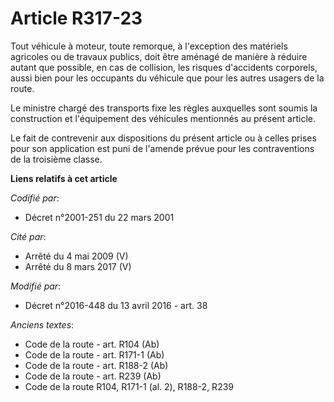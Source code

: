 # Article R317-23

Tout véhicule à moteur, toute remorque, à l'exception des  matériels agricoles ou de travaux publics, doit être aménagé de
manière à réduire autant que possible, en cas de collision, les risques d'accidents corporels, aussi bien pour les occupants
du véhicule que pour les autres usagers de la route. 

Le ministre chargé des transports fixe les règles auxquelles sont soumis la construction et l'équipement des véhicules
mentionnés au présent article. 

Le fait de contrevenir aux dispositions du présent article ou à celles prises pour son application est puni de l'amende
prévue pour les contraventions de la troisième classe.

**Liens relatifs à cet article**

_Codifié par_:

  - Décret n°2001-251 du 22 mars 2001

_Cité par_:

  - Arrêté du 4 mai 2009 (V)
  - Arrêté du 8 mars 2017 (V)

_Modifié par_:

  - Décret n°2016-448 du 13 avril 2016 - art. 38

_Anciens textes_:

  - Code de la route - art. R104 (Ab)
  - Code de la route - art. R171-1 (Ab)
  - Code de la route - art. R188-2 (Ab)
  - Code de la route - art. R239 (Ab)
  - Code de la route R104, R171-1 (al. 2), R188-2, R239
